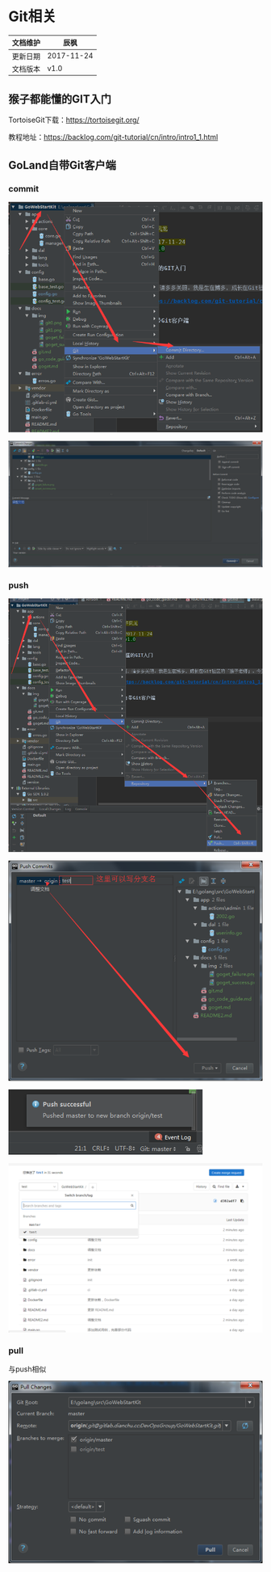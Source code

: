 # Git相关

文档维护 | 辰枫
---|---
更新日期 | 2017-11-24
文档版本 | v1.0


## 猴子都能懂的GIT入门

TortoiseGit下载：https://tortoisegit.org/

教程地址：https://backlog.com/git-tutorial/cn/intro/intro1_1.html


## GoLand自带Git客户端


### commit

![failure](img/git0.png)

![failure](img/git1.png)

### push

![failure](img/git2.png)

![failure](img/git3.png)

![failure](img/git4.png)

![failure](img/git5.png)

### pull

与push相似

![failure](img/git6.png)